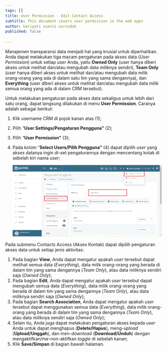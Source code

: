 ```yaml
---
tags: []
title: User Permission - Edit Contact Access
subtitle: This document covers user permission in the web apps
author: hariyati suarni nurindah
published: false

---
```

Manajemen transparansi data menjadi hal yang krusial untuk diperhatikan. Anda dapat melakukan tiga macam pengaturan pada akses data (_User Permission_) untuk setiap _user_ Anda, yaitu **Owned Only** (user hanya diberi akses untuk melihat dan/atau mengubah data miliknya sendiri), **Team Only** (user hanya diberi akses untuk melihat dan/atau mengubah data milik orang-orang yang ada di dalam satu tim yang sama dengannya), dan **Everything** (user diberi akses untuk melihat dan/atau mengubah data milik semua orang yang ada di dalam CRM tersebut).

Untuk melakukan pengaturan pada akses data sekaligus untuk lebih dari satu orang, dapat langsung dilakukan di menu **User Permission**. Caranya adalah sebagai berikut:

1. Klik username CRM di pojok kanan atas (1);
2. Pilih “**User Settings/Pengaturan Pengguna”** (2);
3. Pilih “**User Permission”** (3);
4. Pada kolom “**Select Users/Pilih Pengguna”** (4) dapat dipilih _user_ yang akses datanya ingin di-set pengaturannya dengan mencentang kotak di sebelah kiri nama _user_;

   ![](/uploads/pengaturanakun6.PNG)

Pada submenu Contacts Access (Akses Kontak) dapat dipilih pengaturan akses data untuk setiap jenis aktivitas:

1. Pada bagian **View**, Anda dapat mengatur apakah _user_ tersebut dapat melihat semua data (_Everything_), data milik orang-orang yang berada di dalam tim yang sama dengannya (_Team Only_), atau data miliknya sendiri saja (_Owned Only_);
2. Pada bagian **Edit**, Anda dapat mengatur apakah _user_ tersebut dapat mengubah semua data (_Everything_), data milik orang-orang yang berada di dalam tim yang sama dengannya (_Team Only_), atau data miliknya sendiri saja (_Owned Only_);
3. Pada bagian **Search Association**, Anda dapat mengatur apakah _user_ tersebut dapat menggunakan semua data (_Everything_), data milik orang-orang yang berada di dalam tim yang sama dengannya (_Team Only_), atau data miliknya sendiri saja (_Owned Only_);
4. Selain itu, Anda juga dapat melakukan pengaturan akses kepada _user_ Anda untuk dapat menghapus (**Delete/Hapus**), meng-_upload_ (**Upload/Unggah**), dan men-_download_ (**Download/Unduh**) dengan mengaktifkan/me-non-aktifkan _toggle_ di sebelah kanan;
5. Klik **Save/Simpan** di bagian bawah halaman.